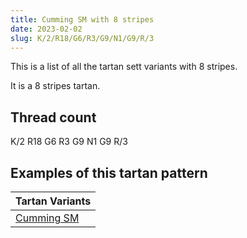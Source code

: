 ```yaml
---
title: Cumming SM with 8 stripes
date: 2023-02-02
slug: K/2/R18/G6/R3/G9/N1/G9/R/3
---
```

This is a list of all the tartan sett variants with 8 stripes.

It is a 8 stripes tartan.


## Thread count
K/2 R18 G6 R3 G9 N1 G9 R/3

## Examples of this tartan pattern

| Tartan Variants |
|---------------|
| [Cumming SM](/variants/k/2/r18/g6/r3/g9/n1/g9/r/3-g004c00-k000000-nd0d0d0-rc80000)||
